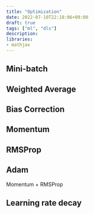 ```yaml
---
title: "Optimization"
date: 2022-07-10T22:18:06+09:00
draft: true
tags: ["ml", "dls"]
description: 
libraries:
- mathjax
---
```

## Mini-batch

## Weighted Average

## Bias Correction

## Momentum
## RMSProp
## Adam
Momentum + RMSProp

## Learning rate decay